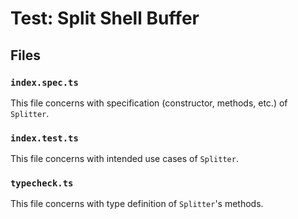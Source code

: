 # Test: Split Shell Buffer

## Files

### `index.spec.ts`

This file concerns with specification (constructor, methods, etc.) of `Splitter`.

### `index.test.ts`

This file concerns with intended use cases of `Splitter`.

### `typecheck.ts`

This file concerns with type definition of `Splitter`'s methods.
